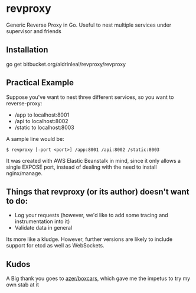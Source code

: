 # revproxy

Generic Reverse Proxy in Go. Useful to nest multiple services under supervisor and friends

## Installation

go get bitbucket.org/aldrinleal/revproxy/revproxy

## Practical Example

Suppose you've want to nest three different services, so you want to reverse-proxy:

  * /app to localhost:8001
  * /api to localhost:8002
  * /static to localhost:8003

A sample line would be:

```
$ revproxy [-port <port>] /app:8001 /api:8002 /static:8003
```

It was created with AWS Elastic Beanstalk in mind, since it only allows a single EXPOSE port, instead of dealing with the need to install nginx/manage.

## Things that revproxy (or its author) doesn't want to do:

  * Log your requests (however, we'd like to add some tracing and instrumentation into it)
  * Validate data in general
  
Its more like a kludge. However, further versions are likely to include support for etcd as well as WebSockets.

## Kudos

A Big thank you goes to [azer/boxcars](https://github.com/azer/boxcars), which gave me the impetus to try my own stab at it